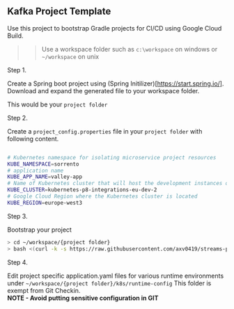 ## Kafka Project Template


Use this project to bootstrap Gradle projects for CI/CD using Google Cloud Build.

>> Use a workspace folder such as  `c:\workspace` on windows or  `~/workspace` on unix

Step 1.


Create a Spring boot project using (Spring Initilizer)[https://start.spring.io/]. Download and expand the generated file to your workspace folder.

This would be your `project folder`

Step 2. 

Create a `project_config.properties` file in your `project folder` with following content.
```bash

# Kubernetes namespace for isolating microservice project resources
KUBE_NAMESPACE=sorrento
# application name
KUBE_APP_NAME=valley-app
# Name of Kubernetes cluster that will host the development instances of the application
KUBE_CLUSTER=kubernetes-p8-integrations-eu-dev-2
# Google Cloud Region where the Kubernetes cluster is located
KUBE_REGION=europe-west3

```
Step 3.

Bootstrap your project
```bash
> cd ~/workspace/{project folder}
> bash <(curl -k -s https://raw.githubusercontent.com/axv0419/streams-project-bootstrap/master/k8s/bin/_install_project_template.sh)
```

Step 4.

Edit project specific application.yaml files for various runtime environments under
`~/workspace/{project folder}/k8s/runtime-config`
This folder is exempt from Git Checkin.  
__NOTE - Avoid putting sensitive configuration in GIT__
